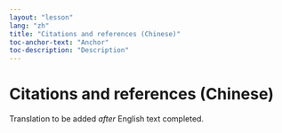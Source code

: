 ```yaml
---
layout: "lesson"
lang: "zh"
title: "Citations and references (Chinese)"
toc-anchor-text: "Anchor"
toc-description: "Description"
---
```


# Citations and references (Chinese)

Translation to be added _after_ English text completed.
